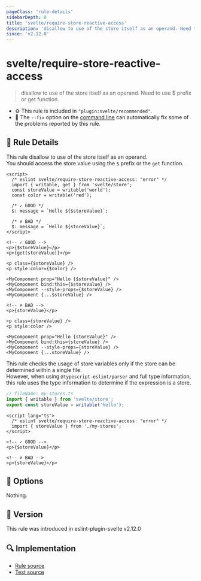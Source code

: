 ```yaml
---
pageClass: 'rule-details'
sidebarDepth: 0
title: 'svelte/require-store-reactive-access'
description: 'disallow to use of the store itself as an operand. Need to use $ prefix or get function.'
since: 'v2.12.0'
---
```


# svelte/require-store-reactive-access

> disallow to use of the store itself as an operand. Need to use $ prefix or get function.

- :gear: This rule is included in `"plugin:svelte/recommended"`.
- :wrench: The `--fix` option on the [command line](https://eslint.org/docs/user-guide/command-line-interface#fixing-problems) can automatically fix some of the problems reported by this rule.

## :book: Rule Details

This rule disallow to use of the store itself as an operand.  
You should access the store value using the `$` prefix or the `get` function.

<!--eslint-skip-->

```svelte
<script>
  /* eslint svelte/require-store-reactive-access: "error" */
  import { writable, get } from 'svelte/store';
  const storeValue = writable('world');
  const color = writable('red');

  /* ✓ GOOD */
  $: message = `Hello ${$storeValue}`;

  /* ✗ BAD */
  $: message = `Hello ${storeValue}`;
</script>

<!-- ✓ GOOD -->
<p>{$storeValue}</p>
<p>{get(storeValue)}</p>

<p class={$storeValue} />
<p style:color={$color} />

<MyComponent prop="Hello {$storeValue}" />
<MyComponent bind:this={$storeValue} />
<MyComponent --style-props={$storeValue} />
<MyComponent {...$storeValue} />

<!-- ✗ BAD -->
<p>{storeValue}</p>

<p class={storeValue} />
<p style:color />

<MyComponent prop="Hello {storeValue}" />
<MyComponent bind:this={storeValue} />
<MyComponent --style-props={storeValue} />
<MyComponent {...storeValue} />
```

This rule checks the usage of store variables only if the store can be determined within a single file.  
However, when using `@typescript-eslint/parser` and full type information, this rule uses the type information to determine if the expression is a store.

<!--eslint-skip-->

```ts
// fileName: my-stores.ts
import { writable } from 'svelte/store';
export const storeValue = writable('hello');
```

<!--eslint-skip-->

```svelte
<script lang="ts">
  /* eslint svelte/require-store-reactive-access: "error" */
  import { storeValue } from './my-stores';
</script>

<!-- ✓ GOOD -->
<p>{$storeValue}</p>

<!-- ✗ BAD -->
<p>{storeValue}</p>
```

## :wrench: Options

Nothing.

## :rocket: Version

This rule was introduced in eslint-plugin-svelte v2.12.0

## :mag: Implementation

- [Rule source](https://github.com/sveltejs/eslint-plugin-svelte/blob/main/packages/eslint-plugin-svelte/src/rules/require-store-reactive-access.ts)
- [Test source](https://github.com/sveltejs/eslint-plugin-svelte/blob/main/packages/eslint-plugin-svelte/tests/src/rules/require-store-reactive-access.ts)
